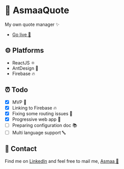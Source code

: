 # 🦋 AsmaaQuote
My own quote manager ✨
- [Go live 🚀](https://asmaamir.com/)

## ⚙ Platforms
* ReactJS ⚛
* AntDesign 🐜
* Firebase 🔥

## ⏰ Todo
- [X] MVP 🎉
- [X] Linking to Firebase 🔥
- [X] Fixing some routing issues 🐛
- [X] Progressive web app 🚀 
- [ ] Preparing configuration doc 📚
- [ ] Multi language support 🔤

## 💼 Contact
Find me on [LinkedIn](https://www.linkedin.com/in/asmaamirkhan/) and feel free to mail me, [Asmaa 🦋](mailto:asmaamirkhan.am@gmail.com)
